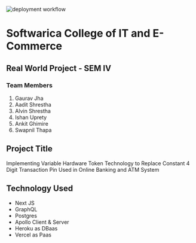 ![deployment workflow](https://github.com/pyderator/hardware-token/actions/workflows/deploy.yml/badge.svg)

# Softwarica College of IT and E-Commerce

## Real World Project - SEM IV

### Team Members

1. Gaurav Jha
2. Aadit Shrestha
3. Alvin Shrestha
4. Ishan Uprety
5. Ankit Ghimire
6. Swapnil Thapa

## Project Title

Implementing Variable Hardware Token Technology to Replace Constant 4 Digit Transaction Pin Used in Online Banking and ATM System

## Technology Used

- Next JS
- GraphQL
- Postgres
- Apollo Client & Server
- Heroku as DBaas
- Vercel as Paas


